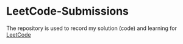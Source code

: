 # LeetCode-Submissions
The repository is used to record my solution (code) and learning for [LeetCode](https://leetcode.com/)
